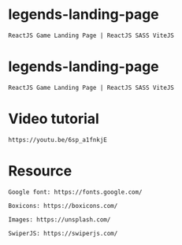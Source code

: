 # legends-landing-page

    ReactJS Game Landing Page | ReactJS SASS ViteJS

# legends-landing-page

    ReactJS Game Landing Page | ReactJS SASS ViteJS

# Video tutorial

    https://youtu.be/6sp_a1fnkjE

# Resource

    Google font: https://fonts.google.com/

    Boxicons: https://boxicons.com/

    Images: https://unsplash.com/

    SwiperJS: https://swiperjs.com/
